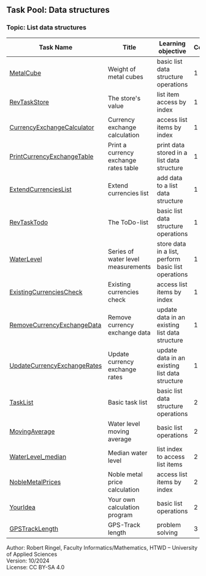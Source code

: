 ## Task Pool: Data structures

### Topic: List data structures


| **Task Name**                                                 | **Title**                              | **Learning objective**                               | **Complexity** | **Task type**          |
| ------------------------------------------------------------- | -------------------------------------- | ---------------------------------------------------- | -------------- | ---------------------- |
| [MetalCube](MetalCube.md)                                     | Weight of metal cubes                  | basic list data structure operations                 | 1 - low        | worked out example     |
| [RevTaskStore](RevTaskStore.md)                               | The store's value                      | list item access by index                            | 1 - low        | reverse task           |
| [CurrencyExchangeCalculator](CurrencyExchangeCalculator.md)   | Currency exchange calculation          | access list items by index                           | 1 - low        | worked out example     |
| [PrintCurrencyExchangeTable](PrintCurrencyExchangeTable.md)   | Print a currency exchange rates table  | print data stored in a list data structure           | 1 - low        | completion task        |
| [ExtendCurrenciesList](ExtendCurrenciesList.md)               | Extend currencies list                 | add data to a list data structure                    | 1 - low        | completion task        |
| [RevTaskTodo](RevTaskTodo.md)                                 | The ToDo-list                          | basic list data structure operations                 | 1 - low        | reverse task           |
| [WaterLevel](WaterLevel.md)                                   | Series of water level measurements     | store data in a list, perform basic list operations  | 1 - low        | worked out example     |
| [ExistingCurrenciesCheck](ExistingCurrenciesCheck.md)         | Existing currencies check              | access list items by index                           | 1 - low        | completion task        |
| [RemoveCurrencyExchangeData](RemoveCurrencyExchangeData_new.md)   | Remove currency exchange data          | update data in an existing list data structure       | 1 - low     | completion task        |
| [UpdateCurrencyExchangeRates](UpdateCurrencyExchangeRates.md) | Update currency exchange rates         | update data in an existing list data structure       | 1 - low        | completion task        |
| [TaskList](TaskList.md)                                       | Basic task list                        | basic list data structure operations                 | 2 - normal     | conventional task      |
| [MovingAverage](MovingAverage.md)                             | Water level moving average             | basic list operations                                | 2 - normal     | worked out example     |
| [WaterLevel_median](WaterLevel_median.md)                     | Median water level                     | list index to access list items                      | 2 - normal     | conventional task      |
| [NobleMetalPrices](NobleMetalPrices.md)                       | Noble metal price calculation          | access list items by index                           | 2 - normal     | imitation task         |
| [YourIdea](YourIdea.md)                                       | Your own calculation program           | basic list operations                                | 2 - normal     | non-specific goal task |
| [GPSTrackLength](GPSTrackLength.md)                           | GPS-Track length                       | problem solving                                      | 3 - high       | complex task           |

Author: Robert Ringel, Faculty Informatics/Mathematics, HTWD – University of Applied Sciences  
Version: 10/2024            
License: CC BY-SA 4.0
